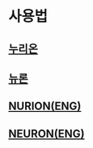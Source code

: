 # 사용법

## [누리온](undefined/undefined/)

## [뉴론](뉴론/)

## [NURION(ENG)](nurion-eng/)

## [NEURON(ENG)](./#nurion-eng-1)
